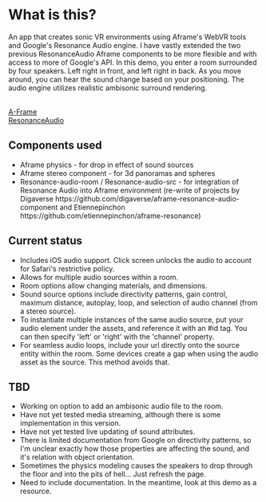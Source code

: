 # What is this?

An app that creates sonic VR environments using Aframe's WebVR tools and Google's Resonance Audio engine.  I have vastly extended the two previous ResonanceAudio Aframe components to be more flexible and with access to more of Google's API.  In this demo, you enter a room surrounded by four speakers. Left right in front, and left right in back.  As you move around, you can hear the sound change based on your positioning.  The audio engine utilizes realistic ambisonic surround rendering.

<br>[A-Frame](https://aframe.io)
<br>[ResonanceAudio](https://developers.google.com/resonance-audio/)

## Components used
<ul>
<li>Aframe physics - for drop in effect of sound sources</li>
<li>Aframe stereo component - for 3d panoramas and spheres</li>
<li>Resonance-audio-room / Resonance-audio-src - for integration of Resonance Audio into Aframe environment (re-write of projects by Digaverse https://github.com/digaverse/aframe-resonance-audio-component and Etiennepinchon https://github.com/etiennepinchon/aframe-resonance)</li>
</ul>

## Current status
<ul>
<li>Includes iOS audio support.  Click screen unlocks the audio to account for Safari's restrictive policy. </li>
<li>Allows for multiple audio sources within a room. </li>
<li>Room options allow changing materials, and dimensions.</li>
<li>Sound source options include directivity patterns, gain control, maximum distance, autoplay, loop, and selection of audio channel (from a stereo source).</li>
<li>To instantiate multiple instances of the same audio source, put your audio element under the assets, and reference it with an #id tag.  You can then specify 'left' or 'right' with the 'channel' property.</li>
<li>For seamless audio loops, include your url directly onto the source entity within the room. Some devices create a gap when using the audio asset as the source.  This method avoids that. </li>
</ul>

## TBD
<ul>
<li>Working on option to add an ambisonic audio file to the room. </li>
<li>Have not yet tested media streaming, although there is some implementation in this version. </li>
<li>Have not yet tested live updating of sound attributes. </li>
<li>There is limited documentation from Google on directivity patterns, so I'm unclear exactly how those properties are affecting the sound, and it's relation with object orientation. </li>
<li>Sometimes the physics modeling causes the speakers to drop through the floor and into the pits of hell... Just refresh the page. </li>
<li>Need to include documentation.  In the meantime, look at this demo as a resource. </li>
</ul>
